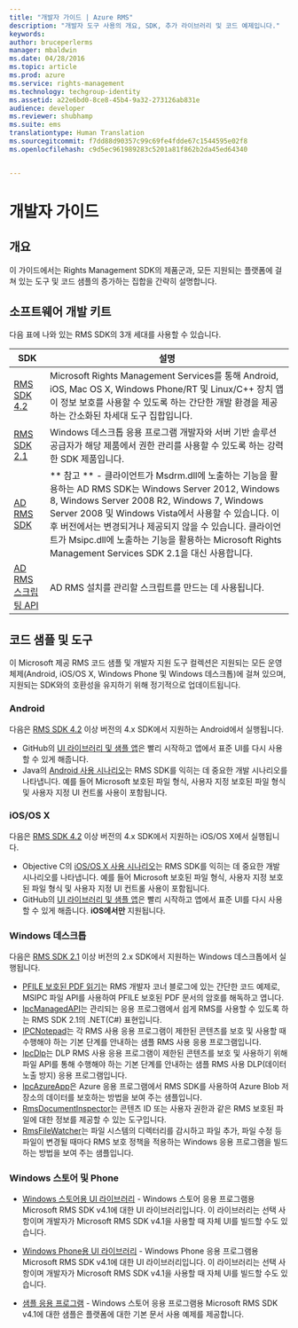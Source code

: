 ```yaml
---
title: "개발자 가이드 | Azure RMS"
description: "개발자 도구 사용의 개요, SDK, 추가 라이브러리 및 코드 예제입니다."
keywords: 
author: bruceperlerms
manager: mbaldwin
ms.date: 04/28/2016
ms.topic: article
ms.prod: azure
ms.service: rights-management
ms.technology: techgroup-identity
ms.assetid: a22e6bd0-8ce8-45b4-9a32-273126ab831e
audience: developer
ms.reviewer: shubhamp
ms.suite: ems
translationtype: Human Translation
ms.sourcegitcommit: f7dd88d90357c99c69fe4fdde67c1544595e02f8
ms.openlocfilehash: c9d5ec961989283c5201a81f862b2da45ed64340


---
```


# 개발자 가이드

## 개요 ##
이 가이드에서는 Rights Management SDK의 제품군과, 모든 지원되는 플랫폼에 걸쳐 있는 도구 및 코드 샘플의 증가하는 집합을 간략히 설명합니다. 

## 소프트웨어 개발 키트 ##
다음 표에 나와 있는 RMS SDK의 3개 세대를 사용할 수 있습니다.

| SDK | 설명 |
|------|---------|
| [RMS SDK 4.2](active-directory-rights-management-services-multi-platform-thin-client-sdk-portal.md) | Microsoft Rights Management Services를 통해 Android, iOS, Mac OS X, Windows Phone/RT 및 Linux/C++ 장치 앱이 정보 보호를 사용할 수 있도록 하는 간단한 개발 환경을 제공하는 간소화된 차세대 도구 집합입니다. |
| [RMS SDK 2.1](microsoft-information-protection-and-control-client-portal.md) | Windows 데스크톱 응용 프로그램 개발자와 서버 기반 솔루션 공급자가 해당 제품에서 권한 관리를 사용할 수 있도록 하는 강력한 SDK 제품입니다.|
|[AD RMS SDK](https://msdn.microsoft.com/library/cc530379(v=vs.85).aspx)|** 참고 ** - 클라이언트가 Msdrm.dll에 노출하는 기능을 활용하는 AD RMS SDK는 Windows Server 2012, Windows 8, Windows Server 2008 R2, Windows 7, Windows Server 2008 및 Windows Vista에서 사용할 수 있습니다. 이후 버전에서는 변경되거나 제공되지 않을 수 있습니다. 클라이언트가 Msipc.dll에 노출하는 기능을 활용하는 Microsoft Rights Management Services SDK 2.1을 대신 사용합니다.|
|[AD RMS 스크립팅 API](https://msdn.microsoft.com/en-us/library/bb968797(v=vs.85).aspx)| AD RMS 설치를 관리할 스크립트를 만드는 데 사용됩니다.|

## 코드 샘플 및 도구
이 Microsoft 제공 RMS 코드 샘플 및 개발자 지원 도구 컬렉션은 지원되는 모든 운영 체제(Android, iOS/OS X, Windows Phone 및 Windows 데스크톱)에 걸쳐 있으며, 지원되는 SDK와의 호환성을 유지하기 위해 정기적으로 업데이트됩니다.

### Android

다음은 [RMS SDK 4.2](active-directory-rights-management-services-multi-platform-thin-client-sdk-portal.md) 이상 버전의 4.x SDK에서 지원하는 Android에서 실행됩니다.

- GitHub의 [UI 라이브러리 및 샘플 앱](https://github.com/AzureAD/rms-sdk-ui-for-android)은 빨리 시작하고 앱에서 표준 UI를 다시 사용할 수 있게 해줍니다.
- Java의 [Android 사용 시나리오](https://msdn.microsoft.com/en-us/library/dn758246(v=vs.85).aspx)는 RMS SDK를 익히는 데 중요한 개발 시나리오를 나타냅니다. 예를 들어 Microsoft 보호된 파일 형식, 사용자 지정 보호된 파일 형식 및 사용자 지정 UI 컨트롤 사용이 포함됩니다.

### iOS/OS X

다음은 [RMS SDK 4.2](active-directory-rights-management-services-multi-platform-thin-client-sdk-portal.md) 이상 버전의 4.x SDK에서 지원하는 iOS/OS X에서 실행됩니다.

- Objective C의 [iOS/OS X 사용 시나리오](https://msdn.microsoft.com/en-us/library/dn758307(v=vs.85).aspx)는 RMS SDK를 익히는 데 중요한 개발 시나리오를 나타냅니다. 예를 들어 Microsoft 보호된 파일 형식, 사용자 지정 보호된 파일 형식 및 사용자 지정 UI 컨트롤 사용이 포함됩니다.
- GitHub의 [UI 라이브러리 및 샘플 앱](https://github.com/AzureAD/rms-sdk-ui-for-ios)은 빨리 시작하고 앱에서 표준 UI를 다시 사용할 수 있게 해줍니다. **iOS에서만** 지원됩니다.

### Windows 데스크톱

다음은 [RMS SDK 2.1](microsoft-information-protection-and-control-client-portal.md) 이상 버전의 2.x SDK에서 지원하는 Windows 데스크톱에서 실행됩니다.

- [PFILE 보호된 PDF 읽기](https://blogs.msdn.microsoft.com/rms/2015/11/09/reading-a-pfile-protected-pdf/)는 RMS 개발자 코너 블로그에 있는 간단한 코드 예제로, MSIPC 파일 API를 사용하여 PFILE 보호된 PDF 문서의 암호를 해독하고 엽니다.
- [IpcManagedAPI](https://github.com/Azure-Samples/active-directory-dotnet-rms)는 관리되는 응용 프로그램에서 쉽게 RMS를 사용할 수 있도록 하는 RMS SDK 2.1의 .NET(C#) 표현입니다.
- [IPCNotepad](https://code.msdn.microsoft.com/ipcnotepad-sample-f67dae80)는 각 RMS 사용 응용 프로그램이 제한된 콘텐츠를 보호 및 사용할 때 수행해야 하는 기본 단계를 안내하는 샘플 RMS 사용 응용 프로그램입니다.
- [IpcDlp](https://github.com/Azure-Samples/active-directory-dotnet-rms)는 DLP RMS 사용 응용 프로그램이 제한된 콘텐츠를 보호 및 사용하기 위해 파일 API를 통해 수행해야 하는 기본 단계를 안내하는 샘플 RMS 사용 DLP(데이터 노출 방지) 응용 프로그램입니다.
- [IpcAzureApp](https://github.com/Azure-Samples/active-directory-dotnet-rms)은 Azure 응용 프로그램에서 RMS SDK를 사용하여 Azure Blob 저장소의 데이터를 보호하는 방법을 보여 주는 샘플입니다.
- [RmsDocumentInspector](https://github.com/Azure-Samples/active-directory-dotnet-rms)는 콘텐츠 ID 또는 사용자 권한과 같은 RMS 보호된 파일에 대한 정보를 제공할 수 있는 도구입니다.
- [RmsFileWatcher](https://github.com/Azure-Samples/active-directory-dotnet-rms)는 파일 시스템의 디렉터리를 감시하고 파일 추가, 파일 수정 등 파일이 변경될 때마다 RMS 보호 정책을 적용하는 Windows 응용 프로그램을 빌드하는 방법을 보여 주는 샘플입니다.

### Windows 스토어 및 Phone

- [Windows 스토어용 UI 라이브러리](https://github.com/AzureAD/rms-sdk-ui-for-windowsstore) - Windows 스토어 응용 프로그램용 Microsoft RMS SDK v4.1에 대한 UI 라이브러리입니다. 이 라이브러리는 선택 사항이며 개발자가 Microsoft RMS SDK v4.1을 사용할 때 자체 UI를 빌드할 수도 있습니다.

- [Windows Phone용 UI 라이브러리](https://github.com/AzureAD/rms-sdk-ui-for-winphone) - Windows Phone 응용 프로그램용 Microsoft RMS SDK v4.1에 대한 UI 라이브러리입니다. 이 라이브러리는 선택 사항이며 개발자가 Microsoft RMS SDK v4.1을 사용할 때 자체 UI를 빌드할 수도 있습니다.

- [샘플 응용 프로그램](https://github.com/Azure-Samples/active-directory-dotnet-rms-windowsstore) - Windows 스토어 응용 프로그램용 Microsoft RMS SDK v4.1에 대한 샘플은 플랫폼에 대한 기본 문서 사용 예제를 제공합니다.



<!--HONumber=Jul16_HO1-->


